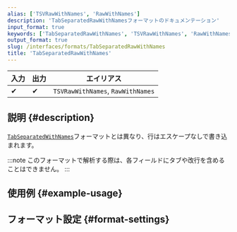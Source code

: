 ```yaml
---
alias: ['TSVRawWithNames', 'RawWithNames']
description: 'TabSeparatedRawWithNamesフォーマットのドキュメンテーション'
input_format: true
keywords: ['TabSeparatedRawWithNames', 'TSVRawWithNames', 'RawWithNames']
output_format: true
slug: /interfaces/formats/TabSeparatedRawWithNames
title: 'TabSeparatedRawWithNames'
---
```


| 入力 | 出力 | エイリアス                       |
|------|------|---------------------------------|
| ✔    | ✔    | `TSVRawWithNames`, `RawWithNames` |

## 説明 {#description}

[`TabSeparatedWithNames`](./TabSeparatedWithNames.md)フォーマットとは異なり、行はエスケープなしで書き込まれます。

:::note
このフォーマットで解析する際は、各フィールドにタブや改行を含めることはできません。
:::

## 使用例 {#example-usage}

## フォーマット設定 {#format-settings}
